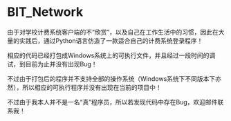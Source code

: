 # BIT_Network

由于对学校计费系统客户端的不“欣赏”，以及自己在工作生活中的习惯，因此在大量的实践后，通过Python语言仿造了一款适合自己的计费系统登录程序！

相应的代码已经打包成Windows系统上的可执行文件，并且经过一段时间的调试，到目前为止并没有出现Bug！

不过由于打包后的程序并不支持全部的操作系统（Windows系统下不同版本下亦然），所以相应的可执行程序并没有出现在当前的项目中！

不过由于我本人并不是一名“真”程序员，所以若发现代码中存在Bug，欢迎邮件联系我！
